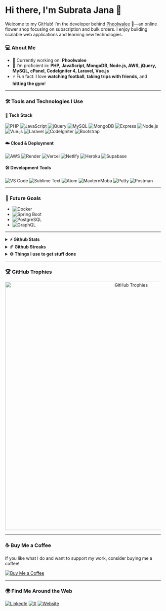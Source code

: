 # Hi there, I'm Subrata Jana 👋

Welcome to my GitHub! I'm the developer behind [Phoolwalee](#) 🌸—an online flower shop focusing on subscription and bulk orders. I enjoy building scalable web applications and learning new technologies.

### 💻 About Me
- 🔭 Currently working on: **Phoolwalee**
- 🌱 I’m proficient in: **PHP, JavaScript, MongoDB, Node.js, AWS, jQuery, MySQL, cPanel, CodeIgniter 4, Laravel, Vue.js**
- ⚡ Fun fact: I love **watching football**, **taking trips with friends**, and **hitting the gym**!

---

### 🛠️ Tools and Technologies I Use

#### 🔧 Tech Stack
![PHP](https://img.shields.io/badge/-PHP-777BB4?style=flat&logo=php&logoColor=white)
![JavaScript](https://img.shields.io/badge/-JavaScript-F7DF1E?style=flat&logo=javascript&logoColor=black)
![jQuery](https://img.shields.io/badge/-jQuery-0769AD?style=flat&logo=jquery&logoColor=white)
![MySQL](https://img.shields.io/badge/-MySQL-4479A1?style=flat&logo=mysql&logoColor=white)
![MongoDB](https://img.shields.io/badge/-MongoDB-47A248?style=flat&logo=mongodb&logoColor=white)
![Express](https://img.shields.io/badge/-Express-000000?style=flat&logo=express&logoColor=white)
![Node.js](https://img.shields.io/badge/-Node.js-339933?style=flat&logo=node.js&logoColor=white)
![Vue.js](https://img.shields.io/badge/-Vue.js-4FC08D?style=flat&logo=vue.js&logoColor=white)
![Laravel](https://img.shields.io/badge/-Laravel-FF2D20?style=flat&logo=laravel&logoColor=white)
![CodeIgniter](https://img.shields.io/badge/-CodeIgniter-EF4223?style=flat&logo=codeigniter&logoColor=white)
![Bootstrap](https://img.shields.io/badge/-Bootstrap-7952B3?style=flat&logo=bootstrap&logoColor=white)

#### ☁️ Cloud & Deployment
![AWS](https://img.shields.io/badge/-AWS-232F3E?style=flat&logo=amazon-aws&logoColor=white)
![Render](https://img.shields.io/badge/-Render-46E3B7?style=flat&logo=render&logoColor=white)
![Vercel](https://img.shields.io/badge/-Vercel-000000?style=flat&logo=vercel&logoColor=white)
![Netlify](https://img.shields.io/badge/-Netlify-00C7B7?style=flat&logo=netlify&logoColor=white)
![Heroku](https://img.shields.io/badge/-Heroku-430098?style=flat&logo=heroku&logoColor=white)
![Supabase](https://img.shields.io/badge/-Supabase-3ECF8E?style=flat&logo=supabase&logoColor=white)

#### 🛠️ Development Tools
![VS Code](https://img.shields.io/badge/-VS%20Code-007ACC?style=flat&logo=visual-studio-code&logoColor=white)
![Sublime Text](https://img.shields.io/badge/-Sublime%20Text-FF9800?style=flat&logo=sublime-text&logoColor=white)
![Atom](https://img.shields.io/badge/-Atom-66595C?style=flat&logo=atom&logoColor=white)
![MaxternMoba](https://img.shields.io/badge/-MobaXterm-FFA500?style=flat&logo=mobaxterm&logoColor=black)
![Putty](https://img.shields.io/badge/-Putty-FFFFFF?style=flat&logo=putty&logoColor=black)
![Postman](https://img.shields.io/badge/-Postman-FF6C37?style=flat&logo=postman&logoColor=white)

---

### 🎯 Future Goals
- ![Docker](https://img.shields.io/badge/-Docker-2496ED?style=flat&logo=docker&logoColor=white)
- ![Spring Boot](https://img.shields.io/badge/-Spring%20Boot-6DB33F?style=flat&logo=spring-boot&logoColor=white)
- ![PostgreSQL](https://img.shields.io/badge/-PostgreSQL-4169E1?style=flat&logo=postgresql&logoColor=white)
- ![GraphQL](https://img.shields.io/badge/-GraphQL-E10098?style=flat&logo=graphql&logoColor=white)

---

<details>
  <summary><b>⚡ Github Stats</b></summary>

  <br />
  <img height="180em" src="https://github-readme-stats.vercel.app/api?username=StrawHatLuffy07&show_icons=true&hide_border=true&&count_private=true&include_all_commits=true&theme=radical" />
  <img height="180em" src="https://github-readme-stats.vercel.app/api/top-langs/?username=StrawHatLuffy07&exclude_repo=KNN-Image-Classification&show_icons=true&hide_border=true&layout=compact&langs_count=8&theme=radical"/>
</details>

<details>
  <summary><b>☄️ Github Streaks</b></summary>

  <br />
  <img height="180em" src="https://github-readme-streak-stats.herokuapp.com/?user=StrawHatLuffy07&hide_border=true&theme=radical" width="800px" />
</details>

<details>
  <br />
  <summary><b>⚙️ Things I use to get stuff done</b></summary>
  	<ul>
  	    <li><b>OS:</b> MacOS 13 Ventura</li>
	    <li><b>Laptop: </b> Macbook Air M1</li>
  	    <li><b>Browser: </b> Chrome & Safari</li>
	    <li><b>Terminal: </b> ZSH: Oh My Zsh (PowerLevel10k)</li>
	    <li><b>Code Editor:</b> VSCode - The best editor out there</li>
 	    <li><b>Other Tools:</b> Postman, Notion, Bitwarden, Raindrop</li>
	    <li><b>To Stay Updated:</b> Twitter, Product Hunt, and Hacker News</li>
	</ul>
</details>

---

### 🏆 GitHub Trophies

<p align="center">
  <img src="https://github-profile-trophy.vercel.app/?username=StrawHatLuffy07&theme=radical&no-frame=true&margin-w=15" alt="GitHub Trophies" width="800px">
</p>

---

### ☕ Buy Me a Coffee

If you like what I do and want to support my work, consider buying me a coffee!

<a href="https://buymeacoffee.com/strawhatluffy07" target="_blank">
    <img src="https://img.shields.io/badge/Buy%20Me%20a%20Coffee-F7DF1E?style=flat&logo=buy-me-a-coffee&logoColor=black" alt="Buy Me a Coffee">
</a>

---

### 🌍 Find Me Around the Web
[![LinkedIn](https://img.shields.io/badge/-LinkedIn-0077B5?style=flat&logo=linkedin&logoColor=white)](https://www.linkedin.com/in/subrata-jana-854a8422b/)
[![X](https://img.shields.io/badge/-X-1DA1F2?style=flat&logo=X&logoColor=white)](https://x.com/WebWandere65774)
[![Website](https://img.shields.io/badge/-Website-000000?style=flat&logo=Google-chrome&logoColor=white)](www.google.com)

